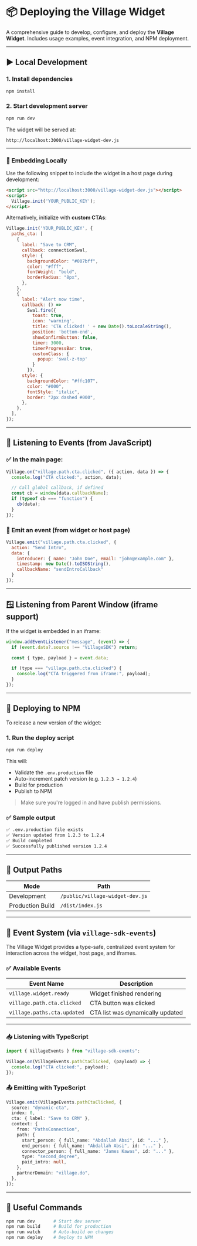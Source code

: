# 📦 Deploying the Village Widget

A comprehensive guide to develop, configure, and deploy the **Village Widget**. Includes usage examples, event integration, and NPM deployment.

---

## ▶️ Local Development

### 1. Install dependencies

```bash
npm install
```

### 2. Start development server

```bash
npm run dev
```

The widget will be served at:

```
http://localhost:3000/village-widget-dev.js
```

---

### 🔗 Embedding Locally

Use the following snippet to include the widget in a host page during development:

```html
<script src="http://localhost:3000/village-widget-dev.js"></script>
<script>
  Village.init('YOUR_PUBLIC_KEY');
</script>
```

Alternatively, initialize with **custom CTAs**:

```js
Village.init('YOUR_PUBLIC_KEY', {
  paths_cta: [
    {
      label: "Save to CRM",
      callback: connectionSwal,
      style: {
        backgroundColor: "#007bff",
        color: "#fff",
        fontWeight: "bold",
        borderRadius: "8px",
      },
    },
    {
      label: "Alert now time",
      callback: () =>
        Swal.fire({
          toast: true,
          icon: 'warning',
          title: 'CTA clicked! ' + new Date().toLocaleString(),
          position: 'bottom-end',
          showConfirmButton: false,
          timer: 3000,
          timerProgressBar: true,
          customClass: {
            popup: 'swal-z-top'
          }
        }),
      style: {
        backgroundColor: "#ffc107",
        color: "#000",
        fontStyle: "italic",
        border: "2px dashed #000",
      },
    },
  ],
});
```

---

## 🧪 Listening to Events (from JavaScript)

### ✅ In the main page:

```js
Village.on("village.path.cta.clicked", ({ action, data }) => {
  console.log("CTA clicked:", action, data);

  // Call global callback, if defined
  const cb = window[data.callbackName];
  if (typeof cb === "function") {
    cb(data);
  }
});
```

### 🧪 Emit an event (from widget or host page)

```js
Village.emit("village.path.cta.clicked", {
  action: "Send Intro",
  data: {
    introducer: { name: "John Doe", email: "john@example.com" },
    timestamp: new Date().toISOString(),
    callbackName: "sendIntroCallback"
  }
});
```

---

## 🪟 Listening from Parent Window (iframe support)

If the widget is embedded in an iframe:

```js
window.addEventListener("message", (event) => {
  if (event.data?.source !== "VillageSDK") return;

  const { type, payload } = event.data;

  if (type === "village.path.cta.clicked") {
    console.log("CTA triggered from iframe:", payload);
  }
});
```

---

## 🚀 Deploying to NPM

To release a new version of the widget:

### 1. Run the deploy script

```bash
npm run deploy
```

This will:

- Validate the `.env.production` file
- Auto-increment patch version (e.g. `1.2.3 → 1.2.4`)
- Build for production
- Publish to NPM

> Make sure you're logged in and have publish permissions.

### ✅ Sample output

```bash
✅ .env.production file exists
✅ Version updated from 1.2.3 to 1.2.4
✅ Build completed
✅ Successfully published version 1.2.4
```

---

## 📁 Output Paths

| Mode            | Path                                 |
|------------------|--------------------------------------|
| Development      | `/public/village-widget-dev.js`      |
| Production Build | `/dist/index.js`                     |

---

## 🎯 Event System (via `village-sdk-events`)

The Village Widget provides a type-safe, centralized event system for interaction across the widget, host page, and iframes.

### ✅ Available Events

| Event Name                   | Description                           |
|-----------------------------|---------------------------------------|
| `village.widget.ready`      | Widget finished rendering              |
| `village.path.cta.clicked`  | CTA button was clicked                 |
| `village.paths.cta.updated`| CTA list was dynamically updated       |

---

### 📥 Listening with TypeScript

```ts
import { VillageEvents } from "village-sdk-events";

Village.on(VillageEvents.pathCtaClicked, (payload) => {
  console.log("CTA clicked:", payload);
});
```

### 📤 Emitting with TypeScript

```ts
Village.emit(VillageEvents.pathCtaClicked, {
  source: "dynamic-cta",
  index: 0,
  cta: { label: "Save to CRM" },
  context: {
    from: "PathsConnection",
    path: {
      start_person: { full_name: "Abdallah Absi", id: "..." },
      end_person: { full_name: "Abdallah Absi", id: "..." },
      connector_person: { full_name: "James Kawas", id: "..." },
      type: "second_degree",
      paid_intro: null,
    },
    partnerDomain: "village.do",
  },
});
```

---

## 📌 Useful Commands

```bash
npm run dev       # Start dev server
npm run build     # Build for production
npm run watch     # Auto-build on changes
npm run deploy    # Deploy to NPM
```
